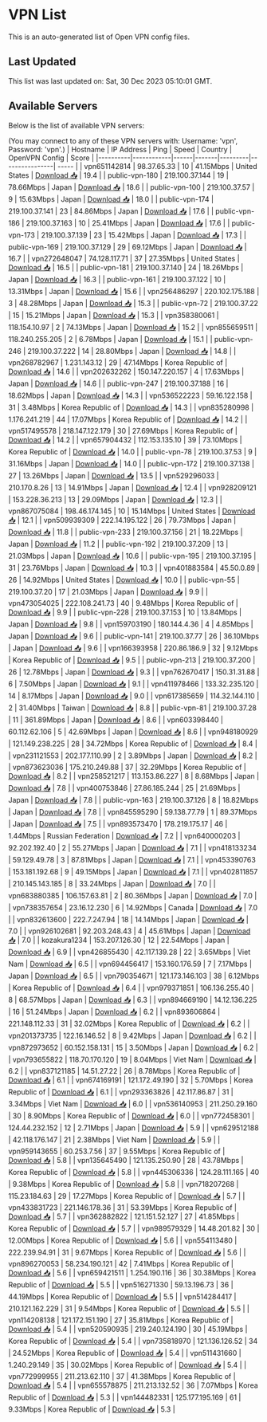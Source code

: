 # VPN List

This is an auto-generated list of Open VPN config files.

## Last Updated

This list was last updated on: Sat, 30 Dec 2023 05:10:01 GMT.

## Available Servers

Below is the list of available VPN servers:

(You may connect to any of these VPN servers with: Username: 'vpn', Password: 'vpn'.)
| Hostname | IP Address | Ping | Speed | Country | OpenVPN Config | Score |
|----------|------------|------|-------|---------|----------------| ----- |
| vpn651142814 | 98.37.65.33 | 10 | 41.15Mbps | United States | [Download 📥](./configs/server_0_US.ovpn) | 19.4 |
| public-vpn-180 | 219.100.37.144 | 19 | 78.66Mbps | Japan | [Download 📥](./configs/server_1_JP.ovpn) | 18.6 |
| public-vpn-100 | 219.100.37.57 | 9 | 15.63Mbps | Japan | [Download 📥](./configs/server_2_JP.ovpn) | 18.0 |
| public-vpn-174 | 219.100.37.141 | 23 | 84.86Mbps | Japan | [Download 📥](./configs/server_3_JP.ovpn) | 17.6 |
| public-vpn-186 | 219.100.37.163 | 10 | 25.41Mbps | Japan | [Download 📥](./configs/server_4_JP.ovpn) | 17.6 |
| public-vpn-173 | 219.100.37.139 | 23 | 15.42Mbps | Japan | [Download 📥](./configs/server_5_JP.ovpn) | 17.3 |
| public-vpn-169 | 219.100.37.129 | 29 | 69.12Mbps | Japan | [Download 📥](./configs/server_6_JP.ovpn) | 16.7 |
| vpn272648047 | 74.128.117.71 | 37 | 27.35Mbps | United States | [Download 📥](./configs/server_7_US.ovpn) | 16.5 |
| public-vpn-181 | 219.100.37.140 | 24 | 18.26Mbps | Japan | [Download 📥](./configs/server_8_JP.ovpn) | 16.3 |
| public-vpn-161 | 219.100.37.122 | 10 | 13.31Mbps | Japan | [Download 📥](./configs/server_9_JP.ovpn) | 15.6 |
| vpn256486297 | 220.102.175.188 | 3 | 48.28Mbps | Japan | [Download 📥](./configs/server_10_JP.ovpn) | 15.3 |
| public-vpn-72 | 219.100.37.22 | 15 | 15.21Mbps | Japan | [Download 📥](./configs/server_11_JP.ovpn) | 15.3 |
| vpn358380061 | 118.154.10.97 | 2 | 74.13Mbps | Japan | [Download 📥](./configs/server_12_JP.ovpn) | 15.2 |
| vpn855659511 | 118.240.255.205 | 2 | 6.78Mbps | Japan | [Download 📥](./configs/server_13_JP.ovpn) | 15.1 |
| public-vpn-246 | 219.100.37.222 | 14 | 28.80Mbps | Japan | [Download 📥](./configs/server_14_JP.ovpn) | 14.8 |
| vpn268782967 | 1.231.143.12 | 29 | 47.14Mbps | Korea Republic of | [Download 📥](./configs/server_15_KR.ovpn) | 14.6 |
| vpn202632262 | 150.147.220.157 | 4 | 17.63Mbps | Japan | [Download 📥](./configs/server_16_JP.ovpn) | 14.6 |
| public-vpn-247 | 219.100.37.188 | 16 | 18.62Mbps | Japan | [Download 📥](./configs/server_17_JP.ovpn) | 14.3 |
| vpn536522223 | 59.16.122.158 | 31 | 3.48Mbps | Korea Republic of | [Download 📥](./configs/server_18_KR.ovpn) | 14.3 |
| vpn835280998 | 1.176.241.219 | 44 | 17.07Mbps | Korea Republic of | [Download 📥](./configs/server_19_KR.ovpn) | 14.2 |
| vpn517495578 | 218.147.122.179 | 30 | 27.69Mbps | Korea Republic of | [Download 📥](./configs/server_20_KR.ovpn) | 14.2 |
| vpn657904432 | 112.153.135.10 | 39 | 73.10Mbps | Korea Republic of | [Download 📥](./configs/server_21_KR.ovpn) | 14.0 |
| public-vpn-78 | 219.100.37.53 | 9 | 31.16Mbps | Japan | [Download 📥](./configs/server_22_JP.ovpn) | 14.0 |
| public-vpn-172 | 219.100.37.138 | 27 | 13.26Mbps | Japan | [Download 📥](./configs/server_23_JP.ovpn) | 13.5 |
| vpn529296033 | 210.170.8.26 | 13 | 14.91Mbps | Japan | [Download 📥](./configs/server_24_JP.ovpn) | 12.4 |
| vpn928209121 | 153.228.36.213 | 13 | 29.09Mbps | Japan | [Download 📥](./configs/server_25_JP.ovpn) | 12.3 |
| vpn867075084 | 198.46.174.145 | 10 | 15.14Mbps | United States | [Download 📥](./configs/server_26_US.ovpn) | 12.1 |
| vpn509939309 | 222.14.195.122 | 26 | 79.73Mbps | Japan | [Download 📥](./configs/server_27_JP.ovpn) | 11.8 |
| public-vpn-233 | 219.100.37.156 | 21 | 18.22Mbps | Japan | [Download 📥](./configs/server_28_JP.ovpn) | 11.2 |
| public-vpn-192 | 219.100.37.209 | 13 | 21.03Mbps | Japan | [Download 📥](./configs/server_29_JP.ovpn) | 10.6 |
| public-vpn-195 | 219.100.37.195 | 31 | 23.76Mbps | Japan | [Download 📥](./configs/server_30_JP.ovpn) | 10.3 |
| vpn401883584 | 45.50.0.89 | 26 | 14.92Mbps | United States | [Download 📥](./configs/server_31_US.ovpn) | 10.0 |
| public-vpn-55 | 219.100.37.20 | 17 | 21.03Mbps | Japan | [Download 📥](./configs/server_32_JP.ovpn) | 9.9 |
| vpn473054025 | 222.108.241.73 | 40 | 9.48Mbps | Korea Republic of | [Download 📥](./configs/server_33_KR.ovpn) | 9.9 |
| public-vpn-228 | 219.100.37.153 | 10 | 13.84Mbps | Japan | [Download 📥](./configs/server_34_JP.ovpn) | 9.8 |
| vpn159703190 | 180.144.4.36 | 4 | 4.85Mbps | Japan | [Download 📥](./configs/server_35_JP.ovpn) | 9.6 |
| public-vpn-141 | 219.100.37.77 | 26 | 36.10Mbps | Japan | [Download 📥](./configs/server_36_JP.ovpn) | 9.6 |
| vpn166393958 | 220.86.186.9 | 32 | 9.12Mbps | Korea Republic of | [Download 📥](./configs/server_37_KR.ovpn) | 9.5 |
| public-vpn-213 | 219.100.37.200 | 26 | 12.78Mbps | Japan | [Download 📥](./configs/server_38_JP.ovpn) | 9.3 |
| vpn762670417 | 150.31.31.88 | 6 | 7.50Mbps | Japan | [Download 📥](./configs/server_39_JP.ovpn) | 9.1 |
| vpn411978466 | 133.32.235.120 | 14 | 8.17Mbps | Japan | [Download 📥](./configs/server_40_JP.ovpn) | 9.0 |
| vpn617385659 | 114.32.144.110 | 2 | 31.40Mbps | Taiwan | [Download 📥](./configs/server_41_TW.ovpn) | 8.8 |
| public-vpn-81 | 219.100.37.28 | 11 | 361.89Mbps | Japan | [Download 📥](./configs/server_42_JP.ovpn) | 8.6 |
| vpn603398440 | 60.112.62.106 | 5 | 42.69Mbps | Japan | [Download 📥](./configs/server_43_JP.ovpn) | 8.6 |
| vpn948180929 | 121.149.238.225 | 28 | 34.72Mbps | Korea Republic of | [Download 📥](./configs/server_44_KR.ovpn) | 8.4 |
| vpn231121553 | 202.177.110.99 | 2 | 3.89Mbps | Japan | [Download 📥](./configs/server_45_JP.ovpn) | 8.2 |
| vpn873623036 | 175.210.249.88 | 37 | 32.29Mbps | Korea Republic of | [Download 📥](./configs/server_46_KR.ovpn) | 8.2 |
| vpn258521217 | 113.153.86.227 | 8 | 8.68Mbps | Japan | [Download 📥](./configs/server_47_JP.ovpn) | 7.8 |
| vpn400753846 | 27.86.185.244 | 25 | 21.69Mbps | Japan | [Download 📥](./configs/server_48_JP.ovpn) | 7.8 |
| public-vpn-163 | 219.100.37.126 | 8 | 18.82Mbps | Japan | [Download 📥](./configs/server_49_JP.ovpn) | 7.8 |
| vpn845595290 | 59.138.77.79 | 1 | 89.37Mbps | Japan | [Download 📥](./configs/server_50_JP.ovpn) | 7.5 |
| vpn893573470 | 178.219.175.17 | 46 | 1.44Mbps | Russian Federation | [Download 📥](./configs/server_51_RU.ovpn) | 7.2 |
| vpn640000203 | 92.202.192.40 | 2 | 55.27Mbps | Japan | [Download 📥](./configs/server_52_JP.ovpn) | 7.1 |
| vpn418133234 | 59.129.49.78 | 3 | 87.81Mbps | Japan | [Download 📥](./configs/server_53_JP.ovpn) | 7.1 |
| vpn453390763 | 153.181.192.68 | 9 | 49.15Mbps | Japan | [Download 📥](./configs/server_54_JP.ovpn) | 7.1 |
| vpn402811857 | 210.145.143.185 | 8 | 33.24Mbps | Japan | [Download 📥](./configs/server_55_JP.ovpn) | 7.0 |
| vpn683880385 | 106.157.63.81 | 2 | 80.36Mbps | Japan | [Download 📥](./configs/server_56_JP.ovpn) | 7.0 |
| vpn738357654 | 23.16.12.230 | 6 | 14.92Mbps | Canada | [Download 📥](./configs/server_57_CA.ovpn) | 7.0 |
| vpn832613600 | 222.7.247.94 | 18 | 14.14Mbps | Japan | [Download 📥](./configs/server_58_JP.ovpn) | 7.0 |
| vpn926102681 | 92.203.248.43 | 4 | 45.61Mbps | Japan | [Download 📥](./configs/server_59_JP.ovpn) | 7.0 |
| kozakura1234 | 153.207.126.30 | 12 | 22.54Mbps | Japan | [Download 📥](./configs/server_60_JP.ovpn) | 6.9 |
| vpn426855430 | 42.117.139.28 | 22 | 3.65Mbps | Viet Nam | [Download 📥](./configs/server_61_VN.ovpn) | 6.5 |
| vpn694456417 | 153.160.176.59 | 7 | 7.17Mbps | Japan | [Download 📥](./configs/server_62_JP.ovpn) | 6.5 |
| vpn790354671 | 121.173.146.103 | 38 | 6.12Mbps | Korea Republic of | [Download 📥](./configs/server_63_KR.ovpn) | 6.4 |
| vpn979371851 | 106.136.255.40 | 8 | 68.57Mbps | Japan | [Download 📥](./configs/server_64_JP.ovpn) | 6.3 |
| vpn894669190 | 14.12.136.225 | 16 | 51.24Mbps | Japan | [Download 📥](./configs/server_65_JP.ovpn) | 6.2 |
| vpn893606864 | 221.148.112.33 | 31 | 32.02Mbps | Korea Republic of | [Download 📥](./configs/server_66_KR.ovpn) | 6.2 |
| vpn201373735 | 122.16.146.52 | 8 | 9.42Mbps | Japan | [Download 📥](./configs/server_67_JP.ovpn) | 6.2 |
| vpn872973652 | 60.152.158.131 | 15 | 3.50Mbps | Japan | [Download 📥](./configs/server_68_JP.ovpn) | 6.2 |
| vpn793655822 | 118.70.170.120 | 19 | 8.04Mbps | Viet Nam | [Download 📥](./configs/server_69_VN.ovpn) | 6.2 |
| vpn837121185 | 14.51.27.22 | 26 | 8.78Mbps | Korea Republic of | [Download 📥](./configs/server_70_KR.ovpn) | 6.1 |
| vpn674169191 | 121.172.49.190 | 32 | 5.70Mbps | Korea Republic of | [Download 📥](./configs/server_71_KR.ovpn) | 6.1 |
| vpn293363826 | 42.117.86.87 | 31 | 3.34Mbps | Viet Nam | [Download 📥](./configs/server_72_VN.ovpn) | 6.0 |
| vpn536140953 | 211.250.29.160 | 30 | 8.90Mbps | Korea Republic of | [Download 📥](./configs/server_73_KR.ovpn) | 6.0 |
| vpn772458301 | 124.44.232.152 | 12 | 2.71Mbps | Japan | [Download 📥](./configs/server_74_JP.ovpn) | 5.9 |
| vpn629512188 | 42.118.176.147 | 21 | 2.38Mbps | Viet Nam | [Download 📥](./configs/server_75_VN.ovpn) | 5.9 |
| vpn959143655 | 60.253.7.56 | 37 | 9.55Mbps | Korea Republic of | [Download 📥](./configs/server_76_KR.ovpn) | 5.8 |
| vpn135645490 | 121.135.250.90 | 28 | 43.78Mbps | Korea Republic of | [Download 📥](./configs/server_77_KR.ovpn) | 5.8 |
| vpn445306336 | 124.28.111.165 | 40 | 9.38Mbps | Korea Republic of | [Download 📥](./configs/server_78_KR.ovpn) | 5.8 |
| vpn718207268 | 115.23.184.63 | 29 | 17.27Mbps | Korea Republic of | [Download 📥](./configs/server_79_KR.ovpn) | 5.7 |
| vpn433831723 | 221.146.178.36 | 31 | 53.39Mbps | Korea Republic of | [Download 📥](./configs/server_80_KR.ovpn) | 5.7 |
| vpn362882822 | 121.151.52.127 | 27 | 41.85Mbps | Korea Republic of | [Download 📥](./configs/server_81_KR.ovpn) | 5.7 |
| vpn989579329 | 14.48.201.82 | 30 | 12.00Mbps | Korea Republic of | [Download 📥](./configs/server_82_KR.ovpn) | 5.6 |
| vpn554113480 | 222.239.94.91 | 31 | 9.67Mbps | Korea Republic of | [Download 📥](./configs/server_83_KR.ovpn) | 5.6 |
| vpn896270053 | 58.234.190.121 | 42 | 7.41Mbps | Korea Republic of | [Download 📥](./configs/server_84_KR.ovpn) | 5.6 |
| vpn659421511 | 1.254.190.116 | 36 | 30.38Mbps | Korea Republic of | [Download 📥](./configs/server_85_KR.ovpn) | 5.5 |
| vpn516271330 | 59.13.196.73 | 36 | 44.19Mbps | Korea Republic of | [Download 📥](./configs/server_86_KR.ovpn) | 5.5 |
| vpn514284417 | 210.121.162.229 | 31 | 9.54Mbps | Korea Republic of | [Download 📥](./configs/server_87_KR.ovpn) | 5.5 |
| vpn114208138 | 121.172.151.190 | 27 | 35.81Mbps | Korea Republic of | [Download 📥](./configs/server_88_KR.ovpn) | 5.4 |
| vpn520590935 | 219.240.124.190 | 30 | 45.19Mbps | Korea Republic of | [Download 📥](./configs/server_89_KR.ovpn) | 5.4 |
| vpn735818970 | 121.136.126.52 | 34 | 24.52Mbps | Korea Republic of | [Download 📥](./configs/server_90_KR.ovpn) | 5.4 |
| vpn511431660 | 1.240.29.149 | 35 | 30.02Mbps | Korea Republic of | [Download 📥](./configs/server_91_KR.ovpn) | 5.4 |
| vpn772999955 | 211.213.62.110 | 37 | 41.38Mbps | Korea Republic of | [Download 📥](./configs/server_92_KR.ovpn) | 5.4 |
| vpn655578875 | 211.213.132.52 | 36 | 7.07Mbps | Korea Republic of | [Download 📥](./configs/server_93_KR.ovpn) | 5.3 |
| vpn144482331 | 125.177.195.169 | 61 | 9.33Mbps | Korea Republic of | [Download 📥](./configs/server_94_KR.ovpn) | 5.3 |

